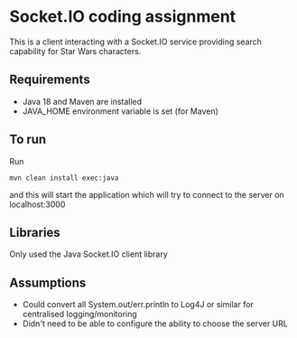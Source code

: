 # Socket.IO coding assignment

This is a client interacting with a Socket.IO service providing search capability for Star Wars characters.

## Requirements
- Java 18 and Maven are installed
- JAVA_HOME environment variable is set (for Maven)

## To run
Run 

`mvn clean install exec:java`

and this will start the application which will try to connect to the server on localhost:3000

## Libraries
Only used the Java Socket.IO client library

## Assumptions
- Could convert all System.out/err.println to Log4J or similar for centralised logging/monitoring
- Didn't need to be able to configure the ability to choose the server URL 
